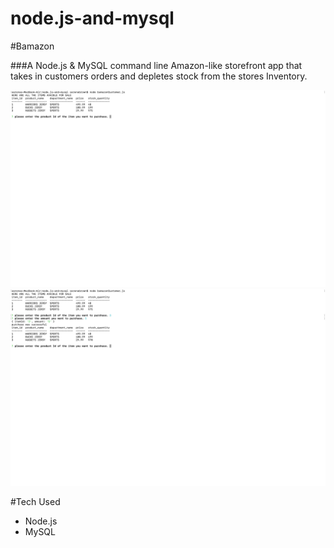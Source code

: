 # node.js-and-mysql
#Bamazon

###A Node.js & MySQL command line Amazon-like storefront app that takes in customers orders and depletes stock from the stores Inventory.

![](images/images1.png)
![](images/images2.png)


#Tech Used
* Node.js
* MySQL